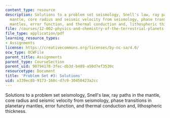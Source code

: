```yaml
---
content_type: resource
description: Solutions to a problem set seismology, Snell's law, ray paths in the
  mantle, core radius and seismic velocity from seismology, phase transitions in planetary
  mantles, error function, and thermal conduction and, lithospheric thickness.
file: /courses/12-002-physics-and-chemistry-of-the-terrestrial-planets-fall-2008/a339ec8b9173160cd7c930450423a2cc_MIT12_002f08_ps03_solutions.pdf
file_type: application/pdf
learning_resource_types:
- Assignments
license: https://creativecommons.org/licenses/by-nc-sa/4.0/
ocw_type: OCWFile
parent_title: Assignments
parent_type: CourseSection
parent_uid: 98794178-3fec-db3d-b489-a50d7ef3530c
resourcetype: Document
title: 'Problem Set #3: Solutions'
uid: a339ec8b-9173-160c-d7c9-30450423a2cc
---
```

Solutions to a problem set seismology, Snell's law, ray paths in the mantle, core radius and seismic velocity from seismology, phase transitions in planetary mantles, error function, and thermal conduction and, lithospheric thickness.